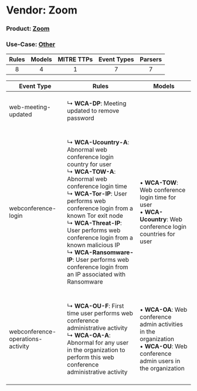 Vendor: Zoom
============
### Product: [Zoom](../ds_zoom_zoom.md)
### Use-Case: [Other](../../../../UseCases/uc_other.md)

| Rules | Models | MITRE TTPs | Event Types | Parsers |
|:-----:|:------:|:----------:|:-----------:|:-------:|
|   8   |   4    |     1      |      7      |    7    |

| Event Type                        | Rules                                                                                                                                                                                                                                                                                                                                                                                                                                    | Models                                                                                                                                    |
| --------------------------------- | ---------------------------------------------------------------------------------------------------------------------------------------------------------------------------------------------------------------------------------------------------------------------------------------------------------------------------------------------------------------------------------------------------------------------------------------- | ----------------------------------------------------------------------------------------------------------------------------------------- |
| web-meeting-updated               | <br> ↳ <b>WCA-DP</b>: Meeting updated to remove password<br><br>                                                                                                                                                                                                                                                                                                                                                                         |                                                                                                                                           |
| webconference-login               | <br> ↳ <b>WCA-Ucountry-A</b>: Abnormal web conference login country for user<br> ↳ <b>WCA-TOW-A</b>: Abnormal web conference login time<br> ↳ <b>WCA-Tor-IP</b>: User performs web conference login from a known Tor exit node<br> ↳ <b>WCA-Threat-IP</b>: User performs web conference login from a known malicious IP<br> ↳ <b>WCA-Ransomware-IP</b>: User performs web conference login from an IP associated with Ransomware<br><br> |  • <b>WCA-TOW</b>: Web conference login time for user<br> • <b>WCA-Ucountry</b>: Web conference login countries for user                  |
| webconference-operations-activity | <br> ↳ <b>WCA-OU-F</b>: First time user performs web conference administrative activity<br> ↳ <b>WCA-OA-A</b>: Abnormal for any user in the organization to perform this web conference administrative activity<br><br>                                                                                                                                                                                                                  |  • <b>WCA-OA</b>: Web conference admin activities in the organization<br> • <b>WCA-OU</b>: Web conference admin users in the organization |